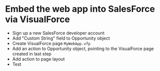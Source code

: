 # Embed the web app into SalesForce via VisualForce

- Sign up a new SalesForce developer account
- Add "Custom String" field to Opportunity object
- Create VisualForce page `MyWebApp.vfp`
- Add an action to Opportunity object, pointing to the VisualForce page created in last step
- Add action to page layout
- Test
